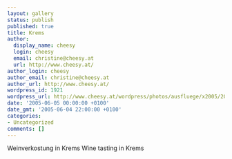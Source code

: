 ```yaml
---
layout: gallery
status: publish
published: true
title: Krems
author:
  display_name: cheesy
  login: cheesy
  email: christine@cheesy.at
  url: http://www.cheesy.at/
author_login: cheesy
author_email: christine@cheesy.at
author_url: http://www.cheesy.at/
wordpress_id: 1921
wordpress_url: http://www.cheesy.at/wordpress/photos/ausfluege/x2005/2005-06-05/
date: '2005-06-05 00:00:00 +0100'
date_gmt: '2005-06-04 22:00:00 +0100'
categories:
- Uncategorized
comments: []
---
```

<!--:de-->Weinverkostung in Krems
<!--:--><!--:en-->Wine tasting in Krems
<!--:-->
